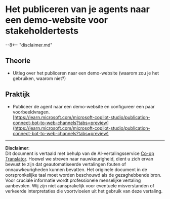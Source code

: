 <!--
CO_OP_TRANSLATOR_METADATA:
{
  "original_hash": "774cce7f425b6d530eedee647cfdbbee",
  "translation_date": "2025-10-17T01:41:41+00:00",
  "source_file": "docs/operative-preview/12-demo-website/README.md",
  "language_code": "nl"
}
-->
# Het publiceren van je agents naar een demo-website voor stakeholdertests

--8<-- "disclaimer.md"

## Theorie

- Uitleg over het publiceren naar een demo-website (waarom zou je het gebruiken, waarom niet?)

## Praktijk

- Publiceer de agent naar een demo-website en configureer een paar voorbeeldvragen.  
[https://learn.microsoft.com/microsoft-copilot-studio/publication-connect-bot-to-web-channels?tabs=preview](https://learn.microsoft.com/microsoft-copilot-studio/publication-connect-bot-to-web-channels?tabs=preview)

---

**Disclaimer**:  
Dit document is vertaald met behulp van de AI-vertalingsservice [Co-op Translator](https://github.com/Azure/co-op-translator). Hoewel we streven naar nauwkeurigheid, dient u zich ervan bewust te zijn dat geautomatiseerde vertalingen fouten of onnauwkeurigheden kunnen bevatten. Het originele document in de oorspronkelijke taal moet worden beschouwd als de gezaghebbende bron. Voor cruciale informatie wordt professionele menselijke vertaling aanbevolen. Wij zijn niet aansprakelijk voor eventuele misverstanden of verkeerde interpretaties die voortvloeien uit het gebruik van deze vertaling.